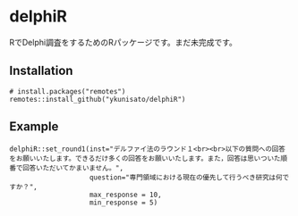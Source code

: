 
# delphiR

<!-- badges: start -->
<!-- badges: end -->

RでDelphi調査をするためのRパッケージです。まだ未完成です。

## Installation

```
# install.packages("remotes")
remotes::install_github("ykunisato/delphiR")
```

## Example


```
delphiR::set_round1(inst="デルファイ法のラウンド１<br><br>以下の質問への回答をお願いいたします。できるだけ多くの回答をお願いいたします。また，回答は思いついた順番で回答いただいてかまいません。",
                    question="専門領域における現在の優先して行うべき研究は何ですか？",
                    max_response = 10,
                    min_response = 5)
```
